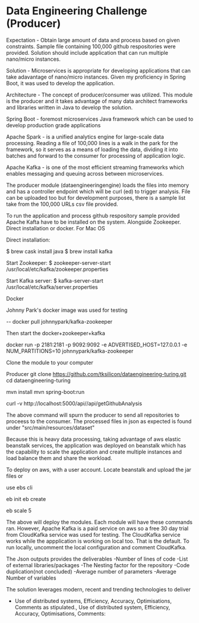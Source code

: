 # Data Engineering Challenge (Producer)

Expectation - Obtain large amount of data and process based on given constraints. Sample file containing 100,000 github respositories were provided. Solution should include application that can run multiple nano/micro instances.

Solution - Microservices is appropriate for developing applications that can take adavantage of nano/micro instances. Given my proficiency in Spring Boot, it was used to develop the application. 

Architecture - The concept of producer/consumer was utilized. This module is the producer and it takes advantage of many data architect frameworks and libraries written in Java to develop the solution. 

Spring Boot - foremost microservices Java framework which can be used to develop production grade applications

Apache Spark - is a unified analytics engine for large-scale data processing. Reading a file of 100,000 lines is a walk in the park for the framework, so it serves as a means of loading the data, dividing it into batches and forward to the consumer for processing of application logic.

Apache Kafka - is one of the most efficient streaming frameworks which enables messaging and queuing across between microservices. 

The producer module (dataengineeringengine) loads the files into memory and has a controller endpoint which will be curl (ed) to trigger analysis. File can be uploaded too but for development purposes, there is a sample list take from the 100,000 URLs csv file provided.

To run the application and process github respository sample provided Apache Kafta have to be installed on the system.  Alongside Zookeeper. Direct installation or docker. For Mac OS

Direct installation:

$ brew cask install java
$ brew install kafka

Start Zookeeper:
$ zookeeper-server-start /usr/local/etc/kafka/zookeeper.properties

Start Kafka server:
$ kafka-server-start /usr/local/etc/kafka/server.properties

Docker

Johnny Park's docker image was used for testing

-- docker pull johnnypark/kafka-zookeeper

Then start the docker+zookeeper+kafka

docker run -p 2181:2181 -p 9092:9092 -e ADVERTISED_HOST=127.0.0.1  -e NUM_PARTITIONS=10 johnnypark/kafka-zookeeper

Clone the module to your computer

Producer
git clone https://github.com/tksilicon/dataengineering-turing.git
cd  dataengineering-turing

mvn install
mvn spring-boot:run

curl -v http://localhost:5000/api//api/getGithubAnalysis

The above command will spurn the producer to send all repositories to proceess to the consumer. The processed files in json as expected is found under "src/main/resources/dataset"

Because this is heavy data processing, taking advantage of aws elastic beanstalk services, the application was deployed on beanstalk which has the capability to scale the application and create multiple instances and load balance them and share the workload.

To deploy on aws, with a user account. Locate beanstalk and upload the jar files or 


use ebs cli

eb init
eb create 

eb scale 5 

The above will deploy the modules. Each module will have these commands ran. However, Apache Kafka is a paid service on aws so a free 30 day trial from CloudKafka service was used for testing. The CloudKafka service works while the appplication is working on local too. That is the default. To run locally, uncomment the local configuration and comment CloudKafka. 

The Json outputs provides the deliverables
-Number of lines of code 
-List of external libraries/packages
-The Nesting factor for the repository
-Code duplication(not concluded)
-Average number of parameters 
-Average Number of variables

The solution leverages modern, recent and trending technologies to deliver
- Use of distributed systems, Efficiency, Accuracy, Optimisations, Comments as stipulated., Use of distributed system, Efficiency, Accuracy, Optimisations, Comments:



